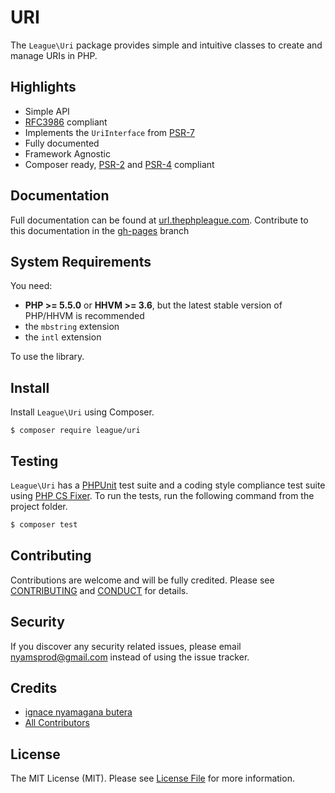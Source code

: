 URI
=======

The `League\Uri` package provides simple and intuitive classes to create and manage URIs in PHP.

Highlights
------

- Simple API
- [RFC3986](http://tools.ietf.org/html/rfc3986) compliant
- Implements the `UriInterface` from [PSR-7][]
- Fully documented
- Framework Agnostic
- Composer ready, [PSR-2][] and [PSR-4][] compliant

Documentation
------

Full documentation can be found at [url.thephpleague.com](http://url.thephpleague.com). Contribute to this documentation in the [gh-pages](https://github.com/thephpleague/url/tree/gh-pages) branch

System Requirements
-------

You need:

- **PHP >= 5.5.0** or **HHVM >= 3.6**, but the latest stable version of PHP/HHVM is recommended
- the `mbstring` extension
- the `intl` extension

To use the library.

Install
-------

Install `League\Uri` using Composer.

```
$ composer require league/uri
```

Testing
-------

`League\Uri` has a [PHPUnit](https://phpunit.de) test suite and a coding style compliance test suite using [PHP CS Fixer](http://cs.sensiolabs.org/). To run the tests, run the following command from the project folder.

``` bash
$ composer test
```

Contributing
-------

Contributions are welcome and will be fully credited. Please see [CONTRIBUTING](CONTRIBUTING.md) and [CONDUCT](CONDUCT.md) for details.

Security
-------

If you discover any security related issues, please email nyamsprod@gmail.com instead of using the issue tracker.

Credits
-------

- [ignace nyamagana butera](https://github.com/nyamsprod)
- [All Contributors](https://github.com/thephpleague/uri/contributors)

License
-------

The MIT License (MIT). Please see [License File](LICENSE) for more information.

[PSR-2]: http://www.php-fig.org/psr/psr-2/
[PSR-4]: http://www.php-fig.org/psr/psr-4/
[PSR-7]: http://www.php-fig.org/psr/psr-7/
